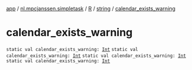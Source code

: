 [app](../../../index.md) / [nl.mpcjanssen.simpletask](../../index.md) / [R](../index.md) / [string](index.md) / [calendar_exists_warning](.)

# calendar_exists_warning

`static val calendar_exists_warning: `[`Int`](https://kotlinlang.org/api/latest/jvm/stdlib/kotlin/-int/index.html)
`static val calendar_exists_warning: `[`Int`](https://kotlinlang.org/api/latest/jvm/stdlib/kotlin/-int/index.html)
`static val calendar_exists_warning: `[`Int`](https://kotlinlang.org/api/latest/jvm/stdlib/kotlin/-int/index.html)
`static val calendar_exists_warning: `[`Int`](https://kotlinlang.org/api/latest/jvm/stdlib/kotlin/-int/index.html)